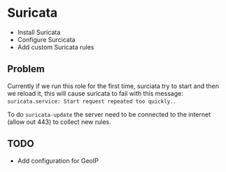 # Suricata

- Install Suricata
- Configure Surcicata
- Add custom Suricata rules

## Problem

Currently if we run this role for the first time, surciata try to start and
then we reload it, this will cause suricata to fail with this message:
`suricata.service: Start request repeated too quickly.`.

To do `suricata-update` the server need to be connected to the internet (allow
out 443) to collect new rules.

## TODO

- Add configuration for GeoIP
